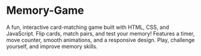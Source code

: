# Memory-Game
A fun, interactive card-matching game built with HTML, CSS, and JavaScript. Flip cards, match pairs, and test your memory! Features a timer, move counter, smooth animations, and a responsive design. Play, challenge yourself, and improve memory skills.
